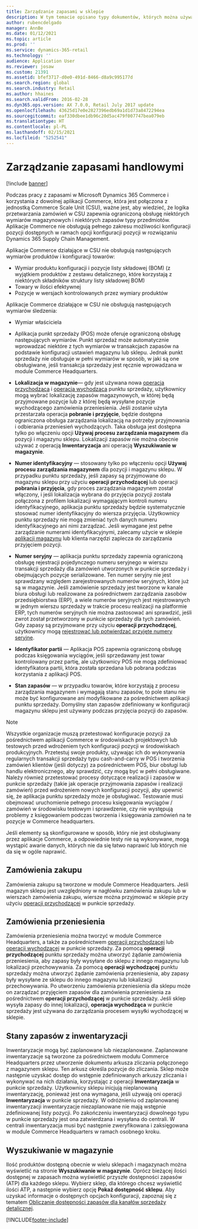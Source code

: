 ```yaml
---
title: Zarządzanie zapasami w sklepie
description: W tym temacie opisano typy dokumentów, których można używać do zarządzania zapasami.
author: rubencdelgado
manager: AnnBe
ms.date: 01/12/2021
ms.topic: article
ms.prod: ''
ms.service: dynamics-365-retail
ms.technology: ''
audience: Application User
ms.reviewer: josaw
ms.custom: 21391
ms.assetid: bfef3717-d0e0-491d-8466-d8a9c995177d
ms.search.region: global
ms.search.industry: Retail
ms.author: hhaines
ms.search.validFrom: 2016-02-28
ms.dyn365.ops.version: AX 7.0.0, Retail July 2017 update
ms.openlocfilehash: 43625d17e0e2827396edb69a1d1d73a8472294ea
ms.sourcegitcommit: eaf330dbee1db96c20d5ac479f007747bea079eb
ms.translationtype: HT
ms.contentlocale: pl-PL
ms.lasthandoff: 02/15/2021
ms.locfileid: "5252541"
---
```

# <a name="commerce-inventory-management"></a>Zarządzanie zapasami handlowymi

[!include [banner](includes/banner.md)]

Podczas pracy z zapasami w Microsoft Dynamics 365 Commerce i korzystania z dowolnej aplikacji Commerce, która jest połączona z jednostką Commerce Scale Unit (CSU), ważne jest, aby wiedzieć, że logika przetwarzania zamówień w CSU zapewnia ograniczoną obsługę niektórych wymiarów magazynowych i niektórych zapasów typy przedmiotów. Aplikacje Commerce nie obsługują pełnego zakresu możliwości konfiguracji pozycji dostępnych w ramach opcji konfiguracji pozycji w rozwiązaniu Dynamics 365 Supply Chain Management.

Aplikacje Commerce działające w CSU nie obsługują następujących wymiarów produktów i konfiguracji towarów:

- Wymiar produktu konfiguracji i pozycje listy składowej (BOM) (z wyjątkiem produktów z zestawu detalicznego, które korzystają z niektórych składników struktury listy składowej BOM)
- Towary w ilości efektywnej
- Pozycje w wersjach kontrolowanych przez wymiary produktów

Aplikacje Commerce działające w CSU nie obsługują następujących wymiarów śledzenia:
- Wymiar właściciela

- Aplikacja punkt sprzedaży (POS) może oferuje ograniczoną obsługę następujących wymiarów. Punkt sprzedaż może automatycznie wprowadzać niektóre z tych wymiarów w transakcjach zapasów na podstawie konfiguracji ustawień magazynu lub sklepu. Jednak punkt sprzedaży nie obsługuje w pełni wymiarów w sposób, w jaki są one obsługiwane, jeśli transakcja sprzedaży jest ręcznie wprowadzana w module Commerce Headquarters. 

- **Lokalizacja w magazynie**— gdy jest używana nowa [operacja przychodząca](https://docs.microsoft.com/dynamics365/commerce/pos-inbound-inventory-operation) i [operacja wychodząca](https://docs.microsoft.com/dynamics365/commerce/pos-outbound-inventory-operation) punktu sprzedaży, użytkownicy mogą wybrać lokalizację zapasów magazynowych, w której będą przyjmowane pozycje lub z której będą wysyłane pozycje wychodzącego zamówienia przeniesienia. Jeśli zostanie użyta przestarzała operacja **pobranie i przyjęcie**, będzie dostępna ograniczona obsługa zarządzania lokalizacją na potrzeby przyjmowania i odbierania przeniesień wychodzących. Taka obsługa jest dostępna tylko po włączeniu opcji **Używaj procesu zarządzania magazynem** dla pozycji i magazynu sklepu. Lokalizacji zapasów nie można obecnie używać z operacją **Inwentaryzacja** ani operacją **Wyszukiwanie w magazynie**.

- **Numer identyfikacyjny** — stosowany tylko po włączeniu opcji **Używaj procesu zarządzania magazynem** dla pozycji i magazynu sklepu. W przypadku punktu sprzedaży, jeśli zapasy są przyjmowane do magazynu sklepu przy użyciu **operacji przychodzącej** lub operacji **pobrania i przyjęcia**, gdy proces zarządzania magazynem został włączony, i jeśli lokalizacja wybrana do przyjęcia pozycji została połączona z profilem lokalizacji wymagającym kontroli numeru identyfikacyjnego, aplikacja punktu sprzedaży będzie systematycznie stosować numer identyfikacyjny do wiersza przyjęcia. Użytkownicy punktu sprzedaży nie mogą zmieniać tych danych numeru identyfikacyjnego ani nimi zarządzać. Jeśli wymagane jest pełne zarządzanie numerami identyfikacyjnymi, zalecamy użycie w sklepie [aplikacji magazynu](https://docs.microsoft.com/dynamics365/supply-chain/warehousing/install-configure-warehousing-app) lub klienta narzędzi zaplecza do zarządzania przyjęciem pozycji.

- **Numer seryjny** — aplikacja punktu sprzedaży zapewnia ograniczoną obsługę rejestracji pojedynczego numeru seryjnego w wierszu transakcji sprzedaży dla zamówień utworzonych w punkcie sprzedaży i obejmujących pozycje serializowane. Ten numer seryjny nie jest sprawdzany względem zarejestrowanych numerów seryjnych, które już są w magazynie. Jeśli zamówienie sprzedaży jest tworzone w kanale biura obsługi lub realizowane za pośrednictwem zarządzania zasobów przedsiębiorstwa (ERP), a wiele numerów seryjnych jest rejestrowanych w jednym wierszu sprzedaży w trakcie procesu realizacji na platformie ERP, tych numerów seryjnych nie można zastosować ani sprawdzić, jeśli zwrot został przetworzony w punkcie sprzedaży dla tych zamówień. Gdy zapasy są przyjmowane przy użyciu **operacji przychodzącej**, użytkownicy mogą [rejestrować lub potwierdzać przyjęte numery seryjne](https://docs.microsoft.com/dynamics365/commerce/pos-serialized-items).

- **Identyfikator partii** — Aplikacja POS zapewnia ograniczoną obsługę podczas księgowania wyciągów, jeśli sprzedawany jest towar kontrolowany przez partię, ale użytkownicy POS nie mogą zdefiniować identyfikatora partii, która została sprzedana lub pobrana podczas korzystania z aplikacji POS.

- **Stan zapasów** — w przypadku towarów, które korzystają z procesu zarządzania magazynem i wymagają stanu zapasów, to pole stanu nie może być konfigurowane ani modyfikowane za pośrednictwem aplikacji punktu sprzedaży. Domyślny stan zapasów zdefiniowany w konfiguracji magazynu sklepu jest używany podczas przyjęcia pozycji do zapasów.

> [!NOTE]
> Wszystkie organizacje muszą przetestować konfiguracje pozycji za pośrednictwem aplikacji Commerce w środowiskach projektowych lub testowych przed wdrożeniem tych konfiguracji pozycji w środowiskach produkcyjnych. Przetestuj swoje produkty, używając ich do wykonywania regularnych transakcji sprzedaży typu cash-and-carry w POS i tworzenia zamówień klientów (jeśli dotyczy) za pośrednictwem POS, biur obsługi lub handlu elektronicznego, aby sprawdzić, czy mogą być w pełni obsługiwane. Należy również przetestować procesy dotyczące realizacji i zapasów w punkcie sprzedaży (takie jak operacje przyjmowania zapasów i realizacji zamówień) przed wdrożeniem nowych konfiguracji pozycji, aby upewnić się, że aplikacja punktu sprzedaży może je obsługiwać. Testowanie musi obejmować uruchomienie pełnego procesu księgowania wyciągów / zamówień w środowisku testowym i sprawdzenie, czy nie występują problemy z księgowaniem podczas tworzenia i księgowania zamówień na te pozycje w Commerce headquarters.
>
> Jeśli elementy są skonfigurowane w sposób, który nie jest obsługiwany przez aplikacje Commerce, a odpowiednie testy nie są wykonywane, mogą wystąpić awarie danych, których nie da się łatwo naprawić lub których nie da się w ogóle naprawić.

## <a name="purchase-orders"></a>Zamówienia zakupu

Zamówienia zakupu są tworzone w module Commerce Headquarters. Jeśli magazyn sklepu jest uwzględniony w nagłówku zamówienia zakupu lub w wierszach zamówienia zakupu, wiersze można przyjmować w sklepie przy użyciu [operacji przychodzącej](https://docs.microsoft.com/dynamics365/commerce/pos-inbound-inventory-operation) w punkcie sprzedaży. 

## <a name="transfer-orders"></a>Zamówienia przeniesienia

Zamówienia przeniesienia można tworzyć w module Commerce Headquarters, a także za pośrednictwem [operacji przychodzącej](https://docs.microsoft.com/dynamics365/commerce/pos-inbound-inventory-operation) lub [operacji wychodzącej](https://docs.microsoft.com/dynamics365/commerce/pos-outbound-inventory-operation) w punkcie sprzedaży. Za pomocą **operacji przychodzącej** punktu sprzedaży można utworzyć żądanie zamówienia przeniesienia, aby zapasy były wysyłane do sklepu z innego magazynu lub lokalizacji przechowywania. Za pomocą **operacji wychodzącej** punktu sprzedaży można utworzyć żądanie zamówienia przeniesienia, aby zapasy były wysyłane ze sklepu do innego magazynu lub lokalizacji przechowywania. Po utworzeniu zamówienia przeniesienia dla sklepu może on zarządzać przyjęciem zapasów dla zamówienia przeniesienia za pośrednictwem **operacji przychodzącej** w punkcie sprzedaży. Jeśli sklep wysyła zapasy do innej lokalizacji, **operacja wychodząca** w punkcie sprzedaży jest używana do zarządzania procesem wysyłki wychodzącej w sklepie.

## <a name="stock-counts"></a>Stany zapasów z inwentaryzacji

Inwentaryzacje mogą być zaplanowane lub niezaplanowane. Zaplanowane inwentaryzacje są tworzone za pośrednictwem modułu Commerce Headquarters przez utworzenie dokumentu arkusza zliczania połączonego z magazynem sklepu. Ten arkusz określa pozycje do zliczania. Sklep może następnie uzyskać dostęp do wstępnie zdefiniowanych arkuszy zliczania i wykonywać na nich działania, korzystając z operacji **Inwentaryzacja** w punkcie sprzedaży. Użytkownicy sklepu inicjują nieplanowaną inwentaryzację, ponieważ jest ona wymagana, jeśli używają oni operacji **Inwentaryzacja** w punkcie sprzedaży. W odróżnieniu od zaplanowanej inwentaryzacji inwentaryzacje niezaplanowane nie mają wstępnie zdefiniowanej listy pozycji. Po zakończeniu inwentaryzacji dowolnego typu w punkcie sprzedaży jest ona zatwierdzana i wysyłana do centrali. W centrali inwentaryzacja musi być następnie zweryfikowana i zaksięgowana w module Commerce Headquarters w ramach osobnego kroku.

## <a name="inventory-lookup"></a>Wyszukiwanie w magazynie

Ilość produktów dostępną obecnie w wielu sklepach i magazynach można wyświetlić na stronie **Wyszukiwanie w magazynie**. Oprócz bieżącej ilości dostępnej w zapasach można wyświetlić przyszłe dostępności zapasów (ATP) dla każdego sklepu. Wybierz sklep, dla którego chcesz wyświetlić ilości ATP, a następnie wybierz opcję **Pokaż dostępność sklepu**. Aby uzyskać informacje o dostępnych opcjach konfiguracji, zapoznaj się z tematem [Obliczanie dostępności zapasów dla kanałów sprzedaży detalicznej](https://docs.microsoft.com/dynamics365/commerce/calculated-inventory-retail-channels).


[!INCLUDE[footer-include](../includes/footer-banner.md)]